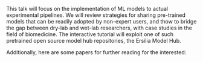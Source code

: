 <!--
.. title: Integrating ML in experimental pipelines
.. slug: integrating-ml-in-experimental-pipelines
.. date: 2022-12-02 14:20:00 UTC+01:00
.. tags: 
.. category: 
.. link: 
.. description: 
.. type: text
.. author: Gemma Turon
-->

This talk will focus on the implementation of ML models to actual experimental pipelines. We will review strategies for sharing pre-trained models that can be readily adopted by non-expert users, and thow to bridge the gap between dry-lab and wet-lab researchers, with case studies in the field of biomedicine. The interactive tutorial will exploit one of such pretrained open source model hub repositories, the Ersilia Model Hub.


Additionally, here are some papers for further reading for the interested:
